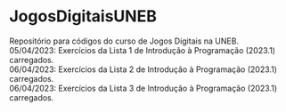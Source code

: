 # JogosDigitaisUNEB
Repositório para códigos do curso de Jogos Digitais na UNEB.  
05/04/2023: Exercícios da Lista 1 de Introdução à Programação (2023.1) carregados.  
06/04/2023: Exercícios da Lista 2 de Introdução à Programação (2023.1) carregados.  
06/04/2023: Exercícios da Lista 3 de Introdução à Programação (2023.1) carregados.
